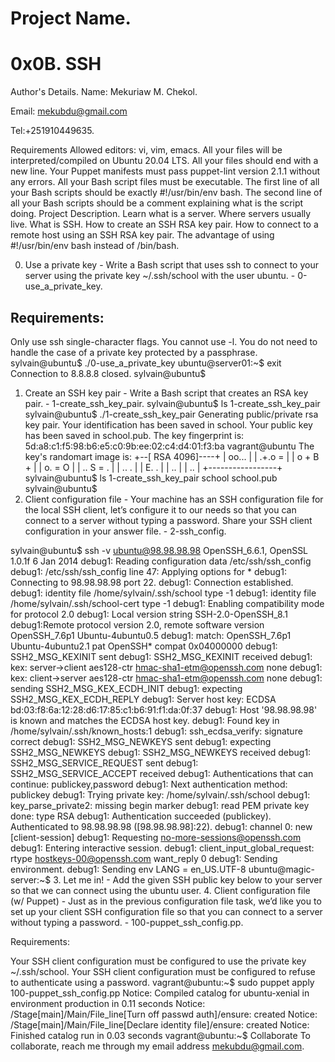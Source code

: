 Project Name.
===
0x0B. SSH
==

Author's Details.
Name: Mekuriaw M. Chekol.

Email: mekubdu@gmail.com

Tel:+251910449635.

Requirements
Allowed editors: vi, vim, emacs.
All your files will be interpreted/compiled on Ubuntu 20.04 LTS.
All your files should end with a new line.
Your Puppet manifests must pass puppet-lint version 2.1.1 without any errors.
All your Bash script files must be executable.
The first line of all your Bash scripts should be exactly #!/usr/bin/env bash.
The second line of all your Bash scripts should be a comment explaining what is the script doing.
Project Description.
Learn what is a server. Where servers usually live. What is SSH. How to create an SSH RSA key pair. How to connect to a remote host using an SSH RSA key pair. The advantage of using #!/usr/bin/env bash instead of /bin/bash.

0. Use a private key - Write a Bash script that uses ssh to connect to your server using the private key ~/.ssh/school with the user ubuntu. - 0-use_a_private_key.

Requirements:
--

Only use ssh single-character flags.
You cannot use -l.
You do not need to handle the case of a private key protected by a passphrase.
sylvain@ubuntu$ ./0-use_a_private_key
ubuntu@server01:~$ exit
Connection to 8.8.8.8 closed.
sylvain@ubuntu$
1. Create an SSH key pair - Write a Bash script that creates an RSA key pair. - 1-create_ssh_key_pair.
sylvain@ubuntu$ ls
1-create_ssh_key_pair
sylvain@ubuntu$ ./1-create_ssh_key_pair
Generating public/private rsa key pair.
Your identification has been saved in school.
Your public key has been saved in school.pub.
The key fingerprint is:
5d:a8:c1:f5:98:b6:e5:c0:9b:ee:02:c4:d4:01:f3:ba vagrant@ubuntu
The key's randomart image is:
+--[ RSA 4096]----+
|      oo...      |
|      .+.o =     |
|     o  + B +    |
|      o. = O     |
|     .. S = .    |
|      .. .       |
|      E.  .      |
|        ..       |
|         ..      |
+-----------------+
sylvain@ubuntu$ ls
1-create_ssh_key_pair school  school.pub
sylvain@ubuntu$ 
2. Client configuration file - Your machine has an SSH configuration file for the local SSH client, let’s configure it to our needs so that you can connect to a server without typing a password. Share your SSH client configuration in your answer file. - 2-ssh_config.

sylvain@ubuntu$ ssh -v ubuntu@98.98.98.98
OpenSSH_6.6.1, OpenSSL 1.0.1f 6 Jan 2014
debug1: Reading configuration data /etc/ssh/ssh_config
debug1: /etc/ssh/ssh_config line 47: Applying options for *
debug1: Connecting to 98.98.98.98 port 22.
debug1: Connection established.
debug1: identity file /home/sylvain/.ssh/school type -1
debug1: identity file /home/sylvain/.ssh/school-cert type -1
debug1: Enabling compatibility mode for protocol 2.0
debug1: Local version string SSH-2.0-OpenSSH_8.1
debug1:Remote protocol version 2.0, remote software version OpenSSH_7.6p1 Ubuntu-4ubuntu0.5
debug1: match: OpenSSH_7.6p1 Ubuntu-4ubuntu2.1 pat OpenSSH* compat 0x04000000
debug1: SSH2_MSG_KEXINIT sent
debug1: SSH2_MSG_KEXINIT received
debug1: kex: server->client aes128-ctr hmac-sha1-etm@openssh.com none
debug1: kex: client->server aes128-ctr hmac-sha1-etm@openssh.com none
debug1: sending SSH2_MSG_KEX_ECDH_INIT
debug1: expecting SSH2_MSG_KEX_ECDH_REPLY
debug1: Server host key: ECDSA bd:03:f8:6a:12:28:d6:17:85:c1:b6:91:f1:da:0f:37
debug1: Host '98.98.98.98' is known and matches the ECDSA host key.
debug1: Found key in /home/sylvain/.ssh/known_hosts:1
debug1: ssh_ecdsa_verify: signature correct
debug1: SSH2_MSG_NEWKEYS sent
debug1: expecting SSH2_MSG_NEWKEYS
debug1: SSH2_MSG_NEWKEYS received
debug1: SSH2_MSG_SERVICE_REQUEST sent
debug1: SSH2_MSG_SERVICE_ACCEPT received
debug1: Authentications that can continue: publickey,password
debug1: Next authentication method: publickey
debug1: Trying private key: /home/sylvain/.ssh/school
debug1: key_parse_private2: missing begin marker
debug1: read PEM private key done: type RSA
debug1: Authentication succeeded (publickey).
Authenticated to 98.98.98.98 ([98.98.98.98]:22).
debug1: channel 0: new [client-session]
debug1: Requesting no-more-sessions@openssh.com
debug1: Entering interactive session.
debug1: client_input_global_request: rtype hostkeys-00@openssh.com want_reply 0
debug1: Sending environment.
debug1: Sending env LANG = en_US.UTF-8
ubuntu@magic-server:~$
3. Let me in! - Add the given SSH public key below to your server so that we can connect using the ubuntu user.
4. Client configuration file (w/ Puppet) - Just as in the previous configuration file task, we’d like you to set up your client SSH configuration file so that you can connect to a server without typing a password. - 100-puppet_ssh_config.pp.

Requirements:

Your SSH client configuration must be configured to use the private key ~/.ssh/school.
Your SSH client configuration must be configured to refuse to authenticate using a password.
vagrant@ubuntu:~$ sudo puppet apply 100-puppet_ssh_config.pp
Notice: Compiled catalog for ubuntu-xenial in environment production in 0.11 seconds
Notice: /Stage[main]/Main/File_line[Turn off passwd auth]/ensure: created
Notice: /Stage[main]/Main/File_line[Declare identity file]/ensure: created
Notice: Finished catalog run in 0.03 seconds
vagrant@ubuntu:~$
Collaborate
To collaborate, reach me through my email address mekubdu@gmail.com.
